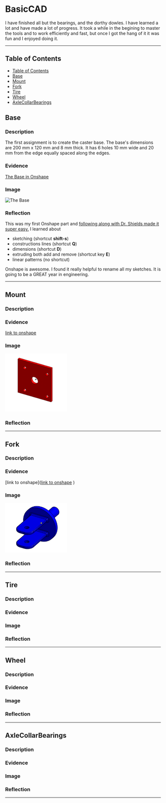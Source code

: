 # BasicCAD

I have finished all but the bearings, and the dorthy dowles. I have learned a lot and have made a lot of progress. It took a while in the begining to master the tools and to work efficiently and fast, but once I got the hang of it it was fun and I enjoyed doing it.

---
## Table of Contents
* [Table of Contents](#Table-of-Contents)
* [Base](#Base)
* [Mount](#Mount)
* [Fork](#Fork)
* [Tire](#Tire)
* [Wheel](#Wheel)
* [AxleCollarBearings](#AxleCollarBearings)

## Base

### Description

The first assignment is to create the caster base.  The base's dimensions are 200 mm x 120 mm and 8 mm thick.  It has 6 holes 10 mm wide and 20 mm from the edge equally spaced along the edges.

### Evidence
[The Base in Onshape](https://cvilleschools.onshape.com/documents/0d70f655203ca304cb3c5b7d/w/f55603f962f6fc74f5548a68/e/41d730c570a8d75fce9f51b6)

### Image

<img src="https://github.com/OneCHSEngr/BasicCAD/blob/master/images/Base.jpg?raw=true" alt="The Base" width="200">

### Reflection

This was my first Onshape part and [following along with Dr. Shields made it super easy.](https://www.youtube.com/watch?v=93BFUD-HAG8&feature=emb_title&scrlybrkr=5670f0b4)  I learned about 
* sketching (shortcut **shift-s**)
* constructions lines (shortcut **Q**)
* dimensions (shortcut **D**)
* extruding both add and remove (shortcut key **E**)
* linear patterns (no shortcut)

Onshape is awesome.  I found it really helpful to rename all my sketches.  It is going to be a GREAT year in engineering.

---


## Mount

### Description

### Evidence

[link to onshape](https://cvilleschools.onshape.com/documents/5cd4a3c303a46b695da6ce7d/w/08f044b44043a64ed956f45e/e/290b11a30a1604d604ddb892)

### Image

<img src="Images/Mount.png" width="200">

### Reflection

---


## Fork

### Description

### Evidence

[link to onshape]([link to onshape](https://cvilleschools.onshape.com/documents/5cd4a3c303a46b695da6ce7d/w/08f044b44043a64ed956f45e/e/290b11a30a1604d604ddb892)
)


### Image

<img src="Images/Fork.png" width="200">

### Reflection

---


## Tire

### Description

### Evidence

### Image

### Reflection

---


## Wheel

### Description

### Evidence

### Image

### Reflection

---


## AxleCollarBearings

### Description

### Evidence

### Image

### Reflection

---
